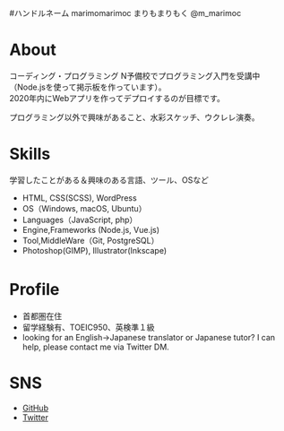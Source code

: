 #ハンドルネーム
marimomarimoc まりもまりもく @m_marimoc 

# About
コーディング・プログラミング
N予備校でプログラミング入門を受講中（Node.jsを使って掲示板を作っています）。  
2020年内にWebアプリを作ってデプロイするのが目標です。

プログラミング以外で興味があること、水彩スケッチ、ウクレレ演奏。  

# Skills  
学習したことがある＆興味のある言語、ツール、OSなど
- HTML, CSS(SCSS), WordPress
- OS（Windows, macOS, Ubuntu）
- Languages（JavaScript, php）
- Engine,Frameworks (Node.js, Vue.js)
- Tool,MiddleWare（Git, PostgreSQL）
- Photoshop(GIMP), Illustrator(Inkscape)
 
# Profile 　
- 首都圏在住  
- 留学経験有、TOEIC950、英検準１級  
- looking for an English->Japanese translator or Japanese tutor? I can help, please contact me via Twitter DM.  

# SNS
- [GitHub](https://github.com/marimomarimoc)
- [Twitter](https://twitter.com/m_marimoc)

